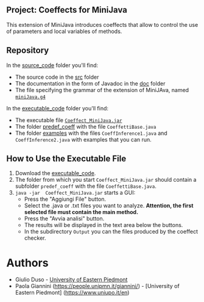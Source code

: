 ## **Project: Coeffects for MiniJava**
This extension of MiniJava introduces coeffects that allow to control the use of parameters and local variables of methods.

## **Repository**
In the [source_code](./source_code) folder you'll find:
- The source code in the [src](./source_code/src) folder
- The documentation in the form of Javadoc in the [doc](./source_code/doc) folder
- The file specifying the grammar of the extension of MiniJAva, named [`miniJava.g4`](./source_code/CfMj.g4)

In the [executable_code](./executable_code) folder you'll find:
- The executable file [`Coeffect_MiniJava.jar`](./executable_code/Coeffect_MiniJava.jar)
- The folder  [predef_coeff](./executable_code/predef_coeff) with the file `CoeffettiBase.java`
- The folder [examples](./executable_code/examples) with the files `CoeffInference1.java` and `CoeffInference2.java` with examples that you can run.

## **How to Use the Executable File**
1. Download the [executable_code](./executable_code).
2. The folder from which you start  `Coeffect_MiniJava.jar` should contain a subfolder `predef_coeff` with the file `CoeffettiBase.java`.
3. `java -jar  Coeffect_MiniJava.jar` starts a GUI:
   - Press the "Aggiungi File" button.
   - Select the .java or .txt files you want to analyze. **Attention, the first selected file must contain the main method.**
   - Press the "Avvia analisi" button.
   - The results will be displayed in the text area below the buttons.
   - In the subdirectory `Output` you can the files produced by the coeffect checker.

# Authors

* Giulio Duso - [University of Eastern Piedmont](https://www.uniupo.it/en)
* Paola Giannini (https://people.unipmn.it/giannini/) - [University of Eastern Piedmont] (https://www.uniupo.it/en)
